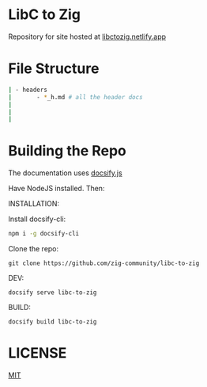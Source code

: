 # LibC to Zig

Repository for site hosted at [libctozig.netlify.app](https://libctozig.netlify.app)

# File Structure

```sh
| - headers
|       - *_h.md # all the header docs
| 
|
|
```

# Building the Repo

The documentation uses [docsify.js](https://docsify.js.org/)

Have NodeJS installed. Then:

INSTALLATION:

Install docsify-cli:

```sh
npm i -g docsify-cli
```

Clone the repo:

```
git clone https://github.com/zig-community/libc-to-zig
```

DEV:

```
docsify serve libc-to-zig
```

BUILD:

```
docsify build libc-to-zig
```

# LICENSE

[MIT](./LICENSE)

